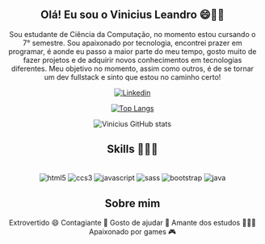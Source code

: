 <div align="center">
  <h2 align="center">Olá! Eu sou o Vinicius Leandro 😄🖖🏻</h2>

  <p align="center">Sou estudante de Ciência da Computação, no momento estou cursando o 7° semestre. 
  Sou apaixonado por tecnologia, encontrei prazer em programar, é aonde eu passo a maior 
  parte do meu tempo, gosto muito de fazer projetos e de adquirir novos conhecimentos em tecnologias diferentes.
  Meu objetivo no momento, assim como outros, é de se tornar um dev fullstack e sinto que estou no caminho certo!</p>


  [![Linkedin](https://img.shields.io/badge/LinkedIn-0077B5?style=for-the-badge&logo=linkedin&logoColor=white)](https://www.linkedin.com/in/vinicius-henrique-leandro-bbb5a61a6/)

  [![Top Langs](https://github-readme-stats.vercel.app/api/top-langs/?username=viniciushleandro&layout=compact)](https://github.com/viniciushleandro/github-readme-stats)

  ![Vinicius GitHub stats](https://github-readme-stats.vercel.app/api?username=viniciushleandro&show_icons=true&theme=radical)

  <h2 align="center">Skills 👨🏻‍💻</h2> 

  <div align="center" style="display: inline_block"></br>
    <img align="center" alt="html5" src="https://img.shields.io/badge/HTML5-E34F26?style=for-the-badge&logo=html5&logoColor=white"/>
    <img align="center" alt="ccs3" src="https://img.shields.io/badge/CSS3-1572B6?style=for-the-badge&logo=css3&logoColor=white"/>
    <img align="center" alt="javascript" src="https://img.shields.io/badge/JavaScript-F7DF1E?style=for-the-badge&logo=javascript&logoColor=black"/>
    <img align="center" alt="sass" src="https://img.shields.io/badge/Sass-CC6699?style=for-the-badge&logo=sass&logoColor=white"/>
    <img align="center" alt="bootstrap" src="https://img.shields.io/badge/Bootstrap-563D7C?style=for-the-badge&logo=bootstrap&logoColor=white"/>
    <img align="center" alt="java" src="https://img.shields.io/badge/Java-ED8B00?style=for-the-badge&logo=java&logoColor=white"/>
  </div>

  ## Sobre mim
  Extrovertido 😄
  Contagiante 🤪
  Gosto de ajudar 🤝
  Amante dos estudos 👨🏻‍💻
  Apaixonado por games 🎮
</div>
